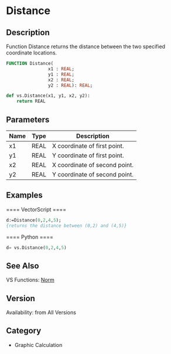 # Distance

## Description
Function Distance returns the distance between the two specified coordinate locations.

```pascal
FUNCTION Distance(
				x1 : REAL;
				y1 : REAL;
				x2 : REAL;
				y2 : REAL): REAL;
```

```python
def vs.Distance(x1, y1, x2, y2):
    return REAL
```

## Parameters
|Name|Type|Description|
|---|---|---|
|x1|REAL|X coordinate of first point.|
|y1|REAL|Y coordinate of first point.|
|x2|REAL|X coordinate of second point.|
|y2|REAL|Y coordinate of second point.|

## Examples
==== VectorScript ====
```pascal
d:=Distance(0,2,4,5);
{returns the distance between (0,2) and (4,5)}
```
==== Python ====
```python
d= vs.Distance(0,2,4,5)
```

## See Also
VS Functions:
[Norm](Norm.md)

## Version
Availability: from All Versions

## Category
* Graphic Calculation

